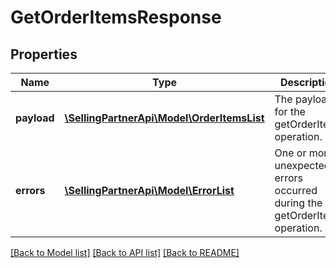 # GetOrderItemsResponse

## Properties
Name | Type | Description | Notes
------------ | ------------- | ------------- | -------------
**payload** | [**\SellingPartnerApi\Model\OrderItemsList**](OrderItemsList.md) | The payload for the getOrderItems operation. | [optional] 
**errors** | [**\SellingPartnerApi\Model\ErrorList**](ErrorList.md) | One or more unexpected errors occurred during the getOrderItems operation. | [optional] 

[[Back to Model list]](../README.md#documentation-for-models) [[Back to API list]](../README.md#documentation-for-api-endpoints) [[Back to README]](../README.md)


